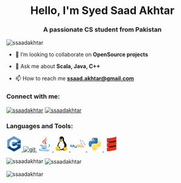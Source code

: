 <h1 align="center">Hello, I'm Syed Saad Akhtar</h1>
<h3 align="center">A passionate CS student from Pakistan</h3>

<p align="left"> <img src="https://komarev.com/ghpvc/?username=ssaadakhtar&label=Profile%20views&color=0e75b6&style=flat" alt="ssaadakhtar" /> </p>

- 👯 I’m looking to collaborate on **OpenSource projects**

- 💬 Ask me about **Scala, Java, C++**

- 📫 How to reach me **ssaad.akhtar@gmail.com**

<h3 align="left">Connect with me:</h3>
<p align="left">
<a href="https://linkedin.com/in/ssaadakhtar" target="blank"><img align="center" src="https://cdn.jsdelivr.net/npm/simple-icons@3.0.1/icons/linkedin.svg" alt="ssaadakhtar" height="30" width="40" /></a>
<a href="https://github.com/ssaadakhtar" target="blank"><img align="center" src="https://cdn.jsdelivr.net/npm/simple-icons@3.0.1/icons/github.svg" alt="ssaadakhtar" height="30" width="40" /></a>
</p>

<h3 align="left">Languages and Tools:</h3>
<p align="left"> 
  <a href="https://www.w3schools.com/cpp/" target="_blank" rel="noreferrer"> 
    <img src="https://raw.githubusercontent.com/devicons/devicon/master/icons/cplusplus/cplusplus-original.svg" alt="cplusplus" width="40" height="40"/> 
  </a> 
  <a href="https://git-scm.com/" target="_blank" rel="noreferrer"> 
    <img src="https://www.vectorlogo.zone/logos/git-scm/git-scm-icon.svg" alt="git" width="40" height="40"/> 
  </a> 
  <a href="https://www.java.com" target="_blank" rel="noreferrer"> 
    <img src="https://raw.githubusercontent.com/devicons/devicon/master/icons/java/java-original.svg" alt="java" width="40" height="40"/> 
  </a> 
  <a href="https://www.linux.org/" target="_blank" rel="noreferrer"> 
    <img src="https://raw.githubusercontent.com/devicons/devicon/master/icons/linux/linux-original.svg" alt="linux" width="40" height="40"/> 
  </a> 
  <a href="https://www.mysql.com/" target="_blank" rel="noreferrer"> 
    <img src="https://raw.githubusercontent.com/devicons/devicon/master/icons/mysql/mysql-original-wordmark.svg" alt="mysql" width="40" height="40"/> 
  </a> 
  <a href="https://www.python.org" target="_blank" rel="noreferrer"> 
    <img src="https://raw.githubusercontent.com/devicons/devicon/master/icons/python/python-original.svg" alt="python" width="40" height="40"/> 
  </a> 
  <a href="https://www.scala-lang.org" target="_blank" rel="noreferrer"> 
    <img src="https://raw.githubusercontent.com/devicons/devicon/master/icons/scala/scala-original.svg" alt="scala" width="40" height="40"/> 
  </a> 
</p>

<p><img align="left" src="https://github-readme-stats.vercel.app/api/top-langs?username=ssaadakhtar&show_icons=true&locale=en&layout=compact" alt="ssaadakhtar" /></p>

<p>&nbsp;<img align="center" src="https://github-readme-stats.vercel.app/api?username=ssaadakhtar&show_icons=true&locale=en" alt="ssaadakhtar" /></p>

<p><img align="center" src="https://github-readme-streak-stats.herokuapp.com/?user=ssaadakhtar&" alt="ssaadakhtar" /></p>
